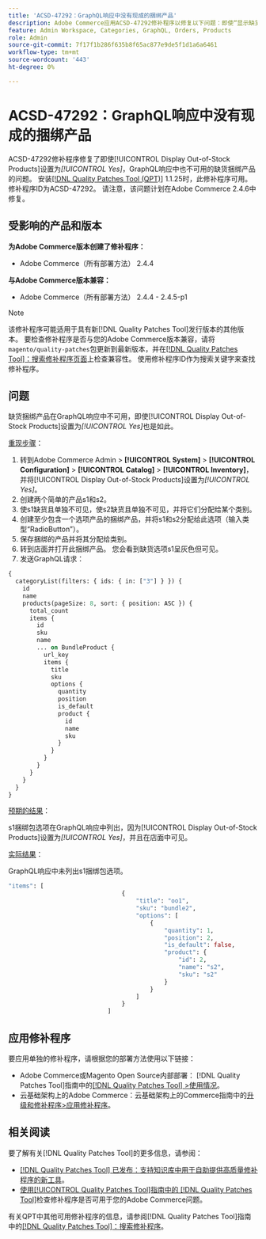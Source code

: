 ```yaml
---
title: 'ACSD-47292：GraphQL响应中没有现成的捆绑产品'
description: Adobe Commerce应用ACSD-47292修补程序以修复以下问题：即使“显示缺货产品”设置为“是”，GraphQL响应中仍无法使用缺货捆绑产品。
feature: Admin Workspace, Categories, GraphQL, Orders, Products
role: Admin
source-git-commit: 7f17f1b286f635b8f65ac877e9de5f1d1a6a6461
workflow-type: tm+mt
source-wordcount: '443'
ht-degree: 0%

---
```


# ACSD-47292：GraphQL响应中没有现成的捆绑产品

ACSD-47292修补程序修复了即使[!UICONTROL Display Out-of-Stock Products]设置为&#x200B;*[!UICONTROL Yes]*，GraphQL响应中也不可用的缺货捆绑产品的问题。 安装[[!DNL Quality Patches Tool (QPT)]](https://experienceleague.adobe.com/en/docs/commerce-knowledge-base/kb/announcements/commerce-announcements/magento-quality-patches-released-new-tool-to-self-serve-quality-patches) 1.1.25时，此修补程序可用。 修补程序ID为ACSD-47292。 请注意，该问题计划在Adobe Commerce 2.4.6中修复。

## 受影响的产品和版本

**为Adobe Commerce版本创建了修补程序：**

* Adobe Commerce（所有部署方法） 2.4.4

**与Adobe Commerce版本兼容：**

* Adobe Commerce（所有部署方法） 2.4.4 - 2.4.5-p1

>[!NOTE]
>
>该修补程序可能适用于具有新[!DNL Quality Patches Tool]发行版本的其他版本。 要检查修补程序是否与您的Adobe Commerce版本兼容，请将`magento/quality-patches`包更新到最新版本，并在[[!DNL Quality Patches Tool]：搜索修补程序页面](https://experienceleague.adobe.com/tools/commerce-quality-patches/index.html)上检查兼容性。 使用修补程序ID作为搜索关键字来查找修补程序。

## 问题

缺货捆绑产品在GraphQL响应中不可用，即使[!UICONTROL Display Out-of-Stock Products]设置为&#x200B;*[!UICONTROL Yes]*&#x200B;也是如此。

<u>重现步骤</u>：

1. 转到Adobe Commerce Admin > **[!UICONTROL System]** > **[!UICONTROL Configuration]** > **[!UICONTROL Catalog]** > **[!UICONTROL Inventory]**，并将[!UICONTROL Display Out-of-Stock Products]设置为&#x200B;*[!UICONTROL Yes]*。
1. 创建两个简单的产品s1和s2。
1. 使s1缺货且单独不可见，使s2缺货且单独不可见，并将它们分配给某个类别。
1. 创建至少包含一个选项产品的捆绑产品，并将s1和s2分配给此选项（输入类型“RadioButton”）。
1. 保存捆绑的产品并将其分配给类别。
1. 转到店面并打开此捆绑产品。 您会看到缺货选项s1呈灰色但可见。
1. 发送GraphQL请求：

```GraphQL
{
  categoryList(filters: { ids: { in: ["3"] } }) {
    id
    name
    products(pageSize: 8, sort: { position: ASC }) {
      total_count
      items {
        id
        sku
        name
        ... on BundleProduct {
          url_key
          items {
            title
            sku
            options {
              quantity
              position
              is_default
              product {
                id
                name
                sku
              }
            }
          }
        }
      }
    }
  }
}
```

<u>预期的结果</u>：

s1捆绑包选项在GraphQL响应中列出，因为[!UICONTROL Display Out-of-Stock Products]设置为&#x200B;*[!UICONTROL Yes]*，并且在店面中可见。

<u>实际结果</u>：

GraphQL响应中未列出s1捆绑包选项。

```GraphQL
"items": [
                                {
                                    "title": "oo1",
                                    "sku": "bundle2",
                                    "options": [
                                        {
                                            "quantity": 1,
                                            "position": 2,
                                            "is_default": false,
                                            "product": {
                                                "id": 2,
                                                "name": "s2",
                                                "sku": "s2"
                                            }
                                        }
                                    ]
                                }
                            ]
```

## 应用修补程序

要应用单独的修补程序，请根据您的部署方法使用以下链接：

* Adobe Commerce或Magento Open Source内部部署： [!DNL Quality Patches Tool]指南中的[[!DNL Quality Patches Tool] >使用情况](https://experienceleague.adobe.com/docs/commerce-operations/tools/quality-patches-tool/usage.html)。
* 云基础架构上的Adobe Commerce：云基础架构上的Commerce指南中的[升级和修补程序>应用修补程序](https://experienceleague.adobe.com/docs/commerce-cloud-service/user-guide/develop/upgrade/apply-patches.html)。

## 相关阅读

要了解有关[!DNL Quality Patches Tool]的更多信息，请参阅：

* [[!DNL Quality Patches Tool] 已发布：支持知识库中用于自助提供高质量修补程序的新工具](https://experienceleague.adobe.com/en/docs/commerce-knowledge-base/kb/announcements/commerce-announcements/magento-quality-patches-released-new-tool-to-self-serve-quality-patches)。
* [使用[!UICONTROL Quality Patches Tool]指南中的 [!DNL Quality Patches Tool]](/help/tools/quality-patches-tool/patches-available-in-qpt/check-patch-for-magento-issue-with-magento-quality-patches.md)检查修补程序是否可用于您的Adobe Commerce问题。


有关QPT中其他可用修补程序的信息，请参阅[!DNL Quality Patches Tool]指南中的[[!DNL Quality Patches Tool]：搜索修补程序](https://experienceleague.adobe.com/tools/commerce-quality-patches/index.html)。
